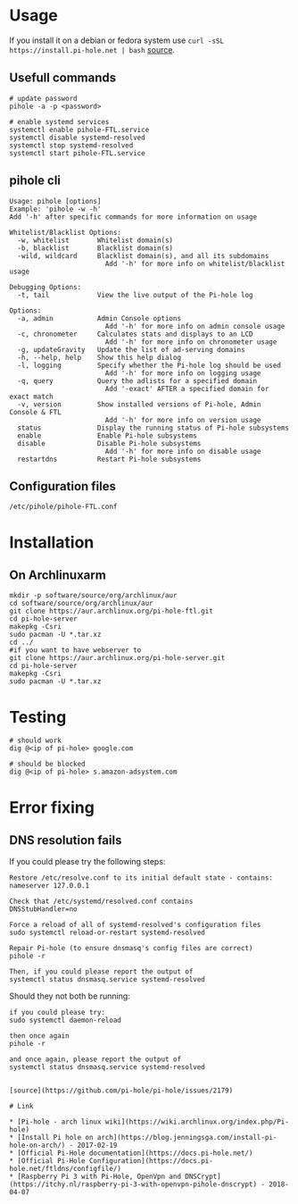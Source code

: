 # Usage

If you install it on a debian or fedora system use `curl -sSL https://install.pi-hole.net | bash` [source](https://github.com/pi-hole/pi-hole/#one-step-automated-install).

## Usefull commands

```
# update password
pihole -a -p <password>

# enable systemd services
systemctl enable pihole-FTL.service 
systemctl disable systemd-resolved
systemctl stop systemd-resolved
systemctl start pihole-FTL.service 
```

## pihole cli

```
Usage: pihole [options]
Example: 'pihole -w -h'
Add '-h' after specific commands for more information on usage

Whitelist/Blacklist Options:
  -w, whitelist       Whitelist domain(s)
  -b, blacklist       Blacklist domain(s)
  -wild, wildcard     Blacklist domain(s), and all its subdomains
                        Add '-h' for more info on whitelist/blacklist usage

Debugging Options:
  -t, tail            View the live output of the Pi-hole log

Options:
  -a, admin           Admin Console options
                        Add '-h' for more info on admin console usage
  -c, chronometer     Calculates stats and displays to an LCD
                        Add '-h' for more info on chronometer usage
  -g, updateGravity   Update the list of ad-serving domains
  -h, --help, help    Show this help dialog
  -l, logging         Specify whether the Pi-hole log should be used
                        Add '-h' for more info on logging usage
  -q, query           Query the adlists for a specified domain
                        Add '-exact' AFTER a specified domain for exact match
  -v, version         Show installed versions of Pi-hole, Admin Console & FTL
                        Add '-h' for more info on version usage
  status              Display the running status of Pi-hole subsystems
  enable              Enable Pi-hole subsystems
  disable             Disable Pi-hole subsystems
                        Add '-h' for more info on disable usage
  restartdns          Restart Pi-hole subsystems
```

## Configuration files

```
/etc/pihole/pihole-FTL.conf
```

# Installation

## On Archlinuxarm

```
mkdir -p software/source/org/archlinux/aur
cd software/source/org/archlinux/aur
git clone https://aur.archlinux.org/pi-hole-ftl.git
cd pi-hole-server
makepkg -Csri
sudo pacman -U *.tar.xz
cd ../
#if you want to have webserver to
git clone https://aur.archlinux.org/pi-hole-server.git
cd pi-hole-server
makepkg -Csri
sudo pacman -U *.tar.xz
```

# Testing

```
# should work
dig @<ip of pi-hole> google.com

# should be blocked
dig @<ip of pi-hole> s.amazon-adsystem.com
```

# Error fixing

## DNS resolution fails

If you could please try the following steps:

    Restore /etc/resolve.conf to its initial default state - contains:
    nameserver 127.0.0.1

    Check that /etc/systemd/resolved.conf contains
    DNSStubHandler=no

    Force a reload of all of systemd-resolved's configuration files
    sudo systemctl reload-or-restart systemd-resolved

    Repair Pi-hole (to ensure dnsmasq's config files are correct)
    pihole -r

    Then, if you could please report the output of
    systemctl status dnsmasq.service systemd-resolved

Should they not both be running:

    if you could please try:
    sudo systemctl daemon-reload

    then once again
    pihole -r

    and once again, please report the output of
    systemctl status dnsmasq.service systemd-resolved
```

[source](https://github.com/pi-hole/pi-hole/issues/2179)

# Link

* [Pi-hole - arch linux wiki](https://wiki.archlinux.org/index.php/Pi-hole)
* [Install Pi hole on arch](https://blog.jenningsga.com/install-pi-hole-on-arch/) - 2017-02-19
* [Official Pi-Hole documentation](https://docs.pi-hole.net/)
* [Official Pi-Hole Configuration](https://docs.pi-hole.net/ftldns/configfile/)
* [Raspberry Pi 3 with Pi-Hole, OpenVpn and DNSCrypt](https://itchy.nl/raspberry-pi-3-with-openvpn-pihole-dnscrypt) - 2018-04-07
